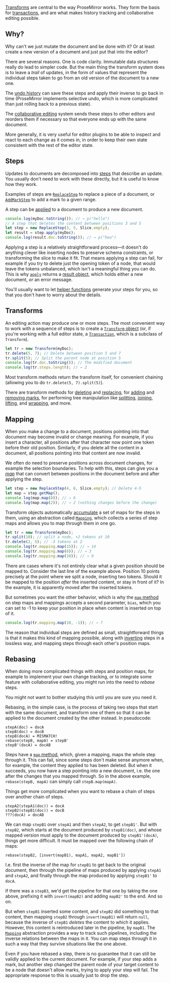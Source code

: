 [Transforms](##transform.Transform) are central to the way ProseMirror works.
They form the basis for [transactions](#state.transactions), and are what makes
history tracking and collaborative editing possible.

## Why?

Why can't we just mutate the document and be done with it? Or at least create a
new version of a document and just put that into the editor?

There are several reasons. One is code clarity. Immutable data structures really
do lead to simpler code. But the main thing the transform system does is to
leave a _trail_ of updates, in the form of values that represent the individual
steps taken to go from an old version of the document to a new one.

The [undo history](##history) can save these steps and apply their inverse to go
back in time (ProseMirror implements selective undo, which is more complicated
than just rolling back to a previous state).

The
[collaborative editing](http://marijnhaverbeke.nl/blog/collaborative-editing.html)
system sends these steps to other editors and reorders them if necessary so that
everyone ends up with the same document.

More generally, it is very useful for editor plugins to be able to inspect and
react to each change as it comes in, in order to keep their own state consistent
with the rest of the editor state.

## Steps

Updates to documents are decomposed into [steps](##transform.Step) that describe
an update. You usually don't need to work with these directly, but it is useful
to know how they work.

Examples of steps are [`ReplaceStep`](##transform.ReplaceStep) to replace a
piece of a document, or [`AddMarkStep`](##transform.AddMarkStep) to add a mark
to a given range.

A step can be [applied](##transform.Step.apply) to a document to produce a new
document.

```javascript
console.log(myDoc.toString()); // → p("hello")
// A step that deletes the content between positions 3 and 5
let step = new ReplaceStep(3, 5, Slice.empty);
let result = step.apply(myDoc);
console.log(result.doc.toString()); // → p("heo")
```

Applying a step is a relatively straightforward process—it doesn't do anything
clever like inserting nodes to preserve schema constraints, or transforming the
slice to make it fit. That means applying a step can fail, for example if you
try to delete just the opening token of a node, that would leave the tokens
unbalanced, which isn't a meaningful thing you can do. This is why
[`apply`](##transform.Step.apply) returns a
[result object](##transform.StepResult), which holds either a new document, _or_
an error message.

You'll usually want to let [helper functions](##transform.Transform.replace)
generate your steps for you, so that you don't have to worry about the details.

## Transforms

An editing action may produce one or more steps. The most convenient way to work
with a sequence of steps is to create a
[`Transform` object](##transform.Transform) (or, if you're working with a full
editor state, a [`Transaction`](##state.Transaction), which is a subclass of
`Transform`).

```javascript
let tr = new Transform(myDoc);
tr.delete(5, 7); // Delete between position 5 and 7
tr.split(5); // Split the parent node at position 5
console.log(tr.doc.toString()); // The modified document
console.log(tr.steps.length); // → 2
```

Most transform methods return the transform itself, for convenient chaining
(allowing you to do `tr.delete(5, 7).split(5)`).

There are transform methods for [deleting](##transform.Transform.delete) and
[replacing](##transform.Transform.replace), for
[adding](##transform.Transform.addMark) and
[removing marks](##transform.Transform.removeMark), for performing tree
manipulation like [splitting](##transform.Transform.split),
[joining](##transform.Transform.join), [lifting](##transform.Transform.lift),
and [wrapping](##transform.Transform.wrap), and more.

## Mapping

When you make a change to a document, positions pointing into that document may
become invalid or change meaning. For example, if you insert a character, all
positions after that character now point one token before their old position.
Similarly, if you delete all the content in a document, all positions pointing
into that content are now invalid.

We often do need to preserve positions across document changes, for example the
selection boundaries. To help with this, steps can give you a
[_map_](##transform.StepMap) that can convert between positions in the document
before and after applying the step.

```javascript
let step = new ReplaceStep(4, 6, Slice.empty); // Delete 4-5
let map = step.getMap();
console.log(map.map(8)); // → 6
console.log(map.map(2)); // → 2 (nothing changes before the change)
```

Transform objects automatically [accumulate](##transform.Transform.mapping) a
set of maps for the steps in them, using an abstraction called
[`Mapping`](##transform.Mapping), which collects a series of step maps and
allows you to map through them in one go.

```javascript
let tr = new Transform(myDoc);
tr.split(10); // split a node, +2 tokens at 10
tr.delete(2, 5); // -3 tokens at 2
console.log(tr.mapping.map(15)); // → 14
console.log(tr.mapping.map(6)); // → 3
console.log(tr.mapping.map(10)); // → 9
```

There are cases where it's not entirely clear what a given position should be
mapped to. Consider the last line of the example above. Position 10 points
precisely at the point where we split a node, inserting two tokens. Should it be
mapped to the position _after_ the inserted content, or stay in front of it? In
the example, it is apparently moved after the inserted tokens.

But sometimes you want the other behavior, which is why the
[`map` method](##transform.Mappable.map) on step maps and mappings accepts a
second parameter, `bias`, which you can set to -1 to keep your position in place
when content is inserted on top of it.

```javascript
console.log(tr.mapping.map(10, -1)); // → 7
```

The reason that individual steps are defined as small, straightforward things is
that it makes this kind of mapping possible, along with
[inverting](##transform.Step.invert) steps in a lossless way, and mapping steps
through each other's position maps.

## Rebasing

When doing more complicated things with steps and position maps, for example to
implement your own change tracking, or to integrate some feature with
collaborative editing, you might run into the need to _rebase_ steps.

You might not want to bother studying this until you are sure you need it.

Rebasing, in the simple case, is the process of taking two steps that start with
the same document, and transform one of them so that it can be applied to the
document created by the other instead. In pseudocode:

    stepA(doc) = docA
    stepB(doc) = docB
    stepB(docA) = MISMATCH!
    rebase(stepB, mapA) = stepB'
    stepB'(docA) = docAB

Steps have a [`map` method](##transform.Step.map), which, given a mapping, maps
the whole step through it. This can fail, since some steps don't make sense
anymore when, for example, the content they applied to has been deleted. But
when it succeeds, you now have a step pointing into a new document, i.e. the one
after the changes that you mapped through. So in the above example,
`rebase(stepB, mapA)` can simply call `stepB.map(mapA)`.

Things get more complicated when you want to rebase a chain of steps over
another chain of steps.

    stepA2(stepA1(doc)) = docA
    stepB2(stepB1(doc)) = docB
    ???(docA) = docAB

We can map `stepB1` over `stepA1` and then `stepA2`, to get `stepB1'`. But with
`stepB2`, which starts at the document produced by `stepB1(doc)`, and whose
mapped version must apply to the document produced by `stepB1'(docA)`, things
get more difficult. It must be mapped over the following chain of maps:

    rebase(stepB2, [invert(mapB1), mapA1, mapA2, mapB1'])

I.e. first the inverse of the map for `stepB1` to get back to the original
document, then through the pipeline of maps produced by applying `stepA1` and
`stepA2`, and finally through the map produced by applying `stepB1'` to `docA`.

If there was a `stepB3`, we'd get the pipeline for that one by taking the one
above, prefixing it with `invert(mapB2)` and adding `mapB2'` to the end. And so
on.

But when `stepB1` inserted some content, and `stepB2` did something to that
content, then mapping `stepB2` through `invert(mapB1)` will return `null`,
because the inverse of `stepB1` _deletes_ the content to which it applies.
However, this content is reintroduced later in the pipeline, by `mapB1`. The
[`Mapping`](##transform.Mapping) abstraction provides a way to track such
pipelines, including the inverse relations between the maps in it. You can map
steps through it in such a way that they survive situations like the one above.

Even if you have rebased a step, there is no guarantee that it can still be
validly applied to the current document. For example, if your step adds a mark,
but another step changed the parent node of your target content to be a node
that doesn't allow marks, trying to apply your step will fail. The appropriate
response to this is usually just to drop the step.

